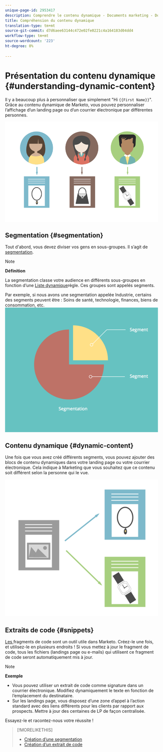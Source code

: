 ```yaml
---
unique-page-id: 2953417
description: Comprendre le contenu dynamique - Documents marketing - Documentation du produit
title: Compréhension du contenu dynamique
translation-type: tm+mt
source-git-commit: d7d6aee63144c472e02fe0221c4a164183d04dd4
workflow-type: tm+mt
source-wordcount: '223'
ht-degree: 0%

---
```



# Présentation du contenu dynamique {#understanding-dynamic-content}

Il y a beaucoup plus à personnaliser que simplement &quot;Hi `{{First Name}}`&quot;. Grâce au contenu dynamique de Marketo, vous pouvez personnaliser l’affichage d’un landing page ou d’un courrier électronique par différentes personnes.

![](assets/artboard-1.png)

## Segmentation {#segmentation}

Tout d&#39;abord, vous devez diviser vos gens en sous-groupes. Il s’agit de [segmentation](create-a-segmentation.md).

>[!NOTE]
>
>**Définition**
>
>La segmentation classe votre audience en différents sous-groupes en fonction d’une [Liste dynamique](../../../../product-docs/core-marketo-concepts/smart-campaigns/understanding-smart-campaigns.md)règle. Ces groupes sont appelés segments.

Par exemple, si nous avons une segmentation appelée Industrie, certains des segments peuvent être : Soins de santé, technologie, finances, biens de consommation, etc.   ![](assets/artboard-2.png)

## Contenu dynamique {#dynamic-content}

Une fois que vous avez créé différents segments, vous pouvez ajouter des blocs de contenu dynamiques dans votre landing page ou votre courrier électronique. Cela indique à Marketing que vous souhaitez que ce contenu soit différent selon la personne qui le vue.

![](assets/artboard-3.png)

## Extraits de code {#snippets}

[Les ](../../../../product-docs/personalization/segmentation-and-snippets/snippets/create-a-snippet.md) fragments de code sont un outil utile dans Marketo. Créez-le une fois, et utilisez-le en plusieurs endroits ! Si vous mettez à jour le fragment de code, tous les fichiers (landings page ou e-mails) qui utilisent ce fragment de code seront automatiquement mis à jour.

>[!NOTE]
>
>**Exemple**
>
>* Vous pouvez utiliser un extrait de code comme signature dans un courrier électronique. Modifiez dynamiquement le texte en fonction de l’emplacement du destinataire.
>* Sur les landings page, vous disposez d’une zone d’appel à l’action standard avec des liens différents pour les clients par rapport aux prospects. Mettre à jour des centaines de LP de façon centralisée.

>



Essayez-le et racontez-nous votre réussite !

>[!MORELIKETHIS]
>
>* [Création d’une segmentation](create-a-segmentation.md)
>* [Création d’un extrait de code](../../../../product-docs/personalization/segmentation-and-snippets/snippets/create-a-snippet.md)

>




